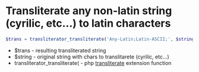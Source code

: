 # Transliterate any non-latin string (cyrilic, etc...) to latin characters

```php
$trans = transliterator_transliterate('Any-Latin;Latin-ASCII;', $string);
```

- $trans - resulting transliterated string
- $string - original string with chars to translitarete (cyrilic, etc...)
- transliterator_transliterate( - php [transliterate](/php/install_transliterate) extension function

